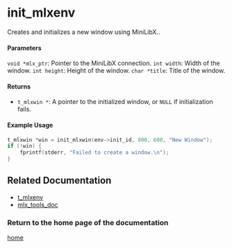 # init_mlxenv
Creates and initializes a new window using MiniLibX..

#### Parameters
`void *mlx_ptr`: Pointer to the MiniLibX connection.
`int width`: Width of the window.
`int height`: Height of the window.
`char *title`: Title of the window.

#### Returns
- `t_mlxwin *`: A pointer to the initialized window, or `NULL` if initialization fails.

#### Example Usage
```c
t_mlxwin *win = init_mlxwin(env->init_id, 800, 600, "New Window");
if (!win) {
    fprintf(stderr, "Failed to create a window.\n");
}
```

## Related Documentation
- [t_mlxenv](./t_mlxenv.md)
- [mlx_tools_doc](./mlx-tools-doc.md)

### Return to the home page of the documentation
[home](../home.md)
